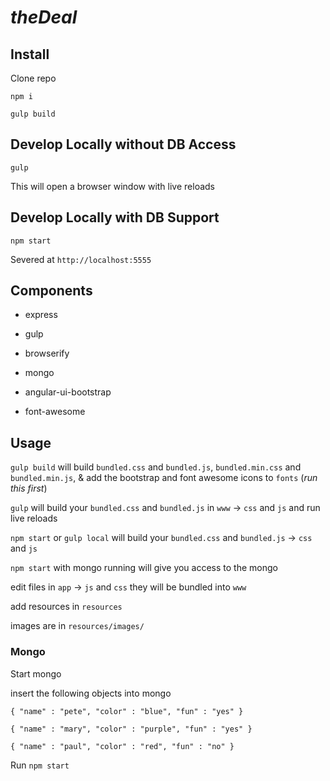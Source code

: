 # _theDeal_

## Install
Clone repo

`npm i`

`gulp build`

## Develop Locally without DB Access
`gulp`

This will open a browser window with live reloads

## Develop Locally with DB Support
`npm start`

Severed at `http://localhost:5555`

## Components
- express

- gulp

- browserify

- mongo

- angular-ui-bootstrap

- font-awesome

## Usage
`gulp build` will build `bundled.css` and `bundled.js`, `bundled.min.css` and `bundled.min.js`, & add the bootstrap and font awesome icons to `fonts` (_run this first_)

`gulp` will build your `bundled.css` and `bundled.js` in `www` -> `css` and `js` and run live reloads

`npm start` or `gulp local` will build your `bundled.css` and `bundled.js` -> `css` and `js`

`npm start` with mongo running will give you access to the mongo

edit files in `app` -> `js` and `css` they will be bundled into `www`

add resources in `resources`

images are in `resources/images/`

### Mongo
Start mongo

insert the following objects into mongo

`{
    "name" : "pete",
    "color" : "blue",
    "fun" : "yes"
}`

`{
    "name" : "mary",
    "color" : "purple",
    "fun" : "yes"
}`

`{
    "name" : "paul",
    "color" : "red",
    "fun" : "no"
}`

Run `npm start`

